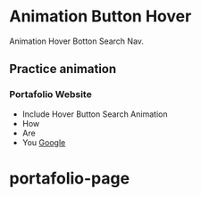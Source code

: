 # Animation Button Hover 
Animation Hover Botton Search Nav.

## Practice animation
### Portafolio Website
- Include Hover Button Search Animation 
- How
- Are
- You
[Google](www.google.com)
# portafolio-page
